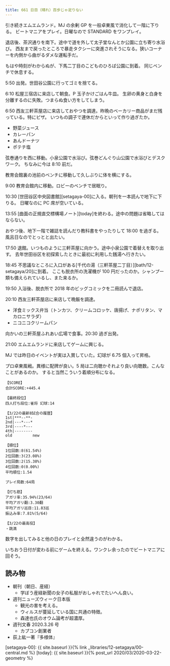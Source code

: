 ```yaml
---
title: 661 日目（晴れ）百歩じゃ足りない
---
```


引き続きエムエムランド。MJ の余剰 GP を一般卓東風で消化して一階に下りる。
ビートマニアをプレイ。日曜なので STANDARD をワンプレイ。

退店後、茶沢通りを南下。途中で道を外して太子堂なんとか公園に立ち寄り水浴び。
西友まで戻ったところで暴走タクシーに突進されそうになる。狭いコーナーを内側から曲がるダメな運転手だ。

もはや時刻がわからぬが、下馬二丁目のこどものひろば公園に到着。
同じベンチで休息する。

5:50 出発。世田谷公園に行ってゴミを捨てる。

6:10 松屋三宿店に来店して朝食。P 玉子かけごはん牛皿。
生卵の黄身と白身を分離するのに失敗。つまらぬ食い方をしてしまう。

6:50 西友三軒茶屋店に来店しておやつを調達。昨晩のベーカリー商品がまだ残っている。特にピザ。
いつもの調子で連休だからといって作り過ぎたか。

* 野菜ジュース
* カレーパン
* あんドーナツ
* ポテチ塩

弦巻通りを西に移動。小泉公園で水浴び。弦巻どんぐり山公園で水浴びとデスクワーク。
ちなみに今は 8:10 前だ。

教育会館裏の池前のベンチに移動して久しぶりに体を横にする。

9:00 教育会館内に移動。ロビーのベンチで居眠り。

10:30 [世田谷区中央図書館][setagaya-00]に入る。朝刊を一本読んで地下に下りる。
日曜なのに PC 席が空いている。

13:55 [曲面の正規直交標構場ノート][today]を終わる。途中の問題は省略してはならない。

おやつ後、地下一階で雑誌を読んだり教科書をやったりして 18:00 を過ぎる。
風呂日なのでとっとと出たい。

17:50 退館。いつものように三軒茶屋に向かう。途中小泉公園で着替えを取り出す。
去年世田谷区を初探索したときに最初に利用した銭湯へ行きたい。

18:45 不思議なところに入口がある[千代の湯（三軒茶屋二丁目）][bath/12-setagaya/20]に到着。
ここも脱衣所の洗濯機が 100 円だったのか。シャンプー類も備えられているし、また来るか。

19:50 入浴後、脱衣所で 2018 年のビッグコミックを二冊読んで退店。

20:10 西友三軒茶屋店に来店して晩飯を調達。

* 洋食ミックス弁当（トンカツ、クリームコロッケ、唐揚げ、ナポリタン、マカロニサラダ）
* ニコニコクリームパン

向かいの三軒茶屋ふれあい広場で食事。20:30 過ぎ出発。

21:00 エムエムランドに来店してゲームに興じる。

MJ では昨日のイベントが実は入賞していた。幻球が 6.75 個入って昇格。

プロ卓東風戦。異様に配牌が良い。5 局は二向聴かそれより良い向聴数。こんなことがあるのか。
すると当然こういう着順分布になる。

```text
【SCORE】
合計SCORE:+445.4

【最終段位】
四人打ち段位:雀将 幻球:14

【3/22の最新8試合の履歴】
1st|***--**-
2nd|---*---*
3rd|----*---
4th|--------
old         new

【順位】
1位回数:8(61.54%)
2位回数:3(23.08%)
3位回数:2(15.38%)
4位回数:0(0.00%)
平均順位:1.54

プレイ局数:64局

【打ち筋】
アガリ率:35.94%(23/64)
平均アガリ翻:3.30翻
平均アガリ巡目:11.83巡
振込み率:7.81%(5/64)

【3/22の最高役】
・跳満
```

数字を出してみると他の日のプレイと全然違うのがわかる。

いちおう日付が変わる前にゲームを終える。ワンクレ余ったのでビートマニアに回そう。

## 読み物

* 朝刊（朝日、産経）
  * 学ぼう産経新聞の女子の私服がおしゃれでたいへん良い。
* 週刊ニューズウィーク日本版
  * 観光の害を考える。
  * ウィルスが蔓延している国に共通の特徴。
  * 森達也氏のオウム論考が超濃厚。
* 週刊文春 2020.3.26 号
  * カプコン創業者
* 荻上紘一著『多様体』

[setagaya-00]: {{ site.baseurl }}{% link _libraries/12-setagaya/00-central.md %}
[today]: {{ site.baseurl }}{% post_url 2020/03/2020-03-22-geometry %}
